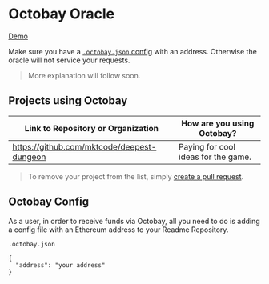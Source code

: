 # Octobay Oracle

[Demo](https://octobay.github.io/oracle/)

Make sure you have a [`.octobay.json` config](#octobay-config) with an address. Otherwise the oracle will not service your requests.

> More explanation will follow soon.

## Projects using Octobay

| Link to Repository or Organization | How are you using Octobay? |
| --- | --- |
| https://github.com/mktcode/deepest-dungeon | Paying for cool ideas for the game. |

> To remove your project from the list, simply [create a pull request](https://github.com/Octobay/oracle/edit/main/README.md).

## Octobay Config

As a user, in order to receive funds via Octobay, all you need to do is adding a config file with an Ethereum address to your Readme Repository.

`.octobay.json`
```
{
  "address": "your address"
}
```
